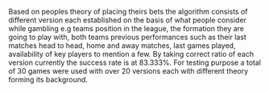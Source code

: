 Based on peoples theory of placing theirs bets the algorithm consists of different version each established on the basis of what people consider while gambling e.g teams position in the league, the formation they are going to play with, both teams previous performances such as their last matches head to head, home and away matches, last games played, availability of key players to mention a few. By taking correct ratio of each version currently the success rate is at 83.333%. For testing purpose a total of 30 games were used with over 20 versions each with different theory forming its background.
